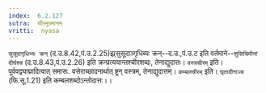 ```yaml
---
index:  6.2.127
sutra:  चीरमुपमानम्
vritti:  nyasa
---
```


`सुसूदागृधिभ्यः क्रन्` (द.उ.8.42,पं.उ.2.25)झ्र्सुसूदाञ्गृधिब्यः क्रन्--द.उ.,पं.उ.ट इति वर्तमाने--`शुसिचिमीनां दीर्घश्च` (द.उ.8.43,पं.उ.2.26) इति क्रन्प्रत्ययान्तश्चीरशब्दः, तेनाद्युदात्तः। `वस्त्रचीरम्` इति। पूर्ववद्व्याघ्रादित्वात् समासः. वसेराच्छादनार्थात् ष्ट्रन् वस्त्रम्, तेनाद्युदात्तम्। `कम्बलचीरम्` इति। `घृतादीनाञ्च` (फि.सू.1.21) इति कम्बलशब्दोऽन्तोदात्तः।।

